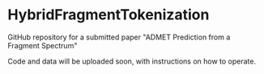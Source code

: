 # HybridFragmentTokenization

GitHub repository for a submitted paper "ADMET Prediction from a Fragment Spectrum"

Code and data will be uploaded soon, with instructions on how to operate.
